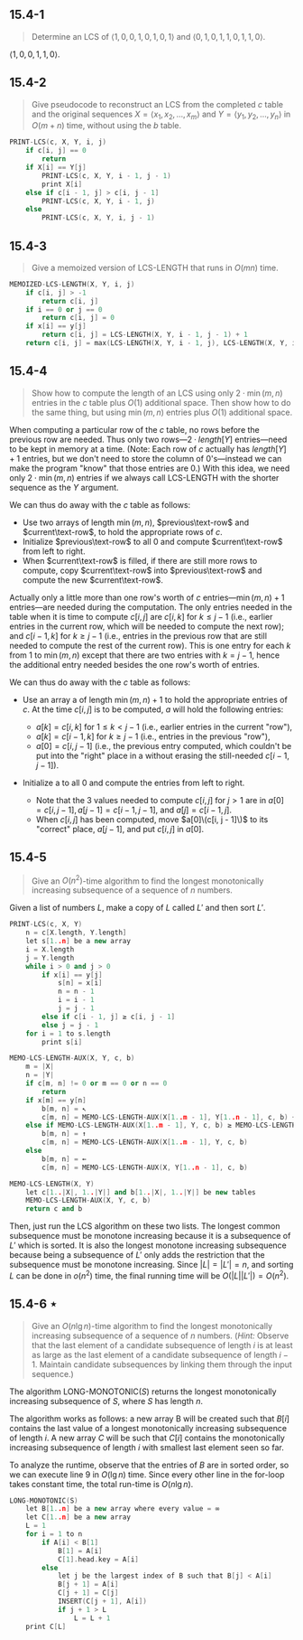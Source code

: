 ## 15.4-1

> Determine an $\text{LCS}$ of $\langle 1, 0, 0, 1, 0, 1, 0, 1 \rangle$ and $\langle 0, 1, 0, 1, 1, 0, 1, 1, 0 \rangle$.

$\langle 1, 0, 0, 1, 1, 0 \rangle$.

## 15.4-2

> Give pseudocode to reconstruct an $\text{LCS}$ from the completed $c$ table and the original sequences $X = \langle x_1, x_2, \ldots, x_m \rangle$ and $Y = \langle y_1, y_2, \ldots, y_n \rangle$ in $O(m + n)$ time, without using the $b$ table.

```cpp
PRINT-LCS(c, X, Y, i, j)
    if c[i, j] == 0
        return
    if X[i] == Y[j]
        PRINT-LCS(c, X, Y, i - 1, j - 1)
        print X[i]
    else if c[i - 1, j] > c[i, j - 1]
        PRINT-LCS(c, X, Y, i - 1, j)
    else
        PRINT-LCS(c, X, Y, i, j - 1)
```

## 15.4-3

> Give a memoized version of $\text{LCS-LENGTH}$ that runs in $O(mn)$ time.

```cpp
MEMOIZED-LCS-LENGTH(X, Y, i, j)
    if c[i, j] > -1
        return c[i, j]
    if i == 0 or j == 0
        return c[i, j] = 0
    if x[i] == y[j]
        return c[i, j] = LCS-LENGTH(X, Y, i - 1, j - 1) + 1
    return c[i, j] = max(LCS-LENGTH(X, Y, i - 1, j), LCS-LENGTH(X, Y, i, j - 1))
```

## 15.4-4

> Show how to compute the length of an $\text{LCS}$ using only $2 \cdot \min(m, n)$ entries in the $c$ table plus $O(1)$ additional space. Then show how to do the same thing, but using $\min(m, n)$ entries plus $O(1)$ additional space.

When computing a particular row of the $c$ table, no rows before the previous row are needed. Thus only two rows—$2·length[Y]$ entries—need to be kept in memory at a time. (Note: Each row of $c$ actually has $length[Y] + 1$ entries, but we don't need to store the column of $0$'s—instead we can make the program "know" that those entries are $0$.) With this idea, we need only $2 \cdot \min(m, n)$ entries if we always call $\text{LCS-LENGTH}$ with the shorter sequence as the $Y$ argument.

We can thus do away with the $c$ table as follows:

- Use two arrays of length $\min(m, n)$, $previous\text-row$ and $current\text-row$, to hold the appropriate rows of $c$.
- Initialize $previous\text-row$ to all $0$ and compute $current\text-row$ from left to right.
- When $current\text-row$ is filled, if there are still more rows to compute, copy $current\text-row$ into $previous\text-row$ and compute the new $current\text-row$.

Actually only a little more than one row's worth of $c$ entries—$\min(m, n) + 1$ entries—are needed during the computation. The only entries needed in the table when it is time to compute $c[i, j]$ are $c[i, k]$ for $k \le j - 1$ (i.e., earlier entries in the current row, which will be needed to compute the next row); and $c[i - 1, k]$ for $k \ge j - 1$ (i.e., entries in the previous row that are still needed to compute the rest of the current row). This is one entry for each $k$ from $1$ to $\min(m, n)$ except that there are two entries with $k = j - 1$, hence the additional entry needed besides the one row's worth of entries.

We can thus do away with the $c$ table as follows:

- Use an array a of length $\min(m, n) + 1$ to hold the appropriate entries of $c$. At the time $c[i, j]$ is to be computed, $a$ will hold the following entries:
    - $a[k] = c[i, k]$ for $1 \le k < j - 1$ (i.e., earlier entries in the current "row"), 
    - $a[k] = c[i - 1, k]$ for $k \ge j - 1$ (i.e., entries in the previous "row"), 
    - $a[0] = c[i, j - 1]$ (i.e., the previous entry computed, which couldn't be put into the "right" place in a without erasing the still-needed $c[i - 1, j - 1]$).
    
- Initialize a to all $0$ and compute the entries from left to right.
    - Note that the 3 values needed to compute $c[i, j]$ for $j > 1$ are in $a[0] = c[i, j - 1], a[ j - 1] = c[i - 1, j - 1]$, and $a[ j] = c[i - 1, j]$.
    - When $c[i, j]$ has been computed, move $a[0]\(c[i, j - 1]\)$ to its "correct" place, $a[j - 1]$, and put $c[i, j]$ in $a[0]$.
    
## 15.4-5

> Give an $O(n^2)$-time algorithm to find the longest monotonically increasing subsequence of a sequence of $n$ numbers.

Given a list of numbers $L$, make a copy of $L$ called $L'$ and then sort $L'$.

```cpp
PRINT-LCS(c, X, Y)
    n = c[X.length, Y.length]
    let s[1..n] be a new array
    i = X.length
    j = Y.length
    while i > 0 and j > 0
        if x[i] == y[j]
            s[n] = x[i]
            n = n - 1
            i = i - 1
            j = j - 1
        else if c[i - 1, j] ≥ c[i, j - 1]
        else j = j - 1
    for i = 1 to s.length
        print s[i] 
```

```cpp
MEMO-LCS-LENGTH-AUX(X, Y, c, b)
    m = |X|
    n = |Y|
    if c[m, n] != 0 or m == 0 or n == 0
        return
    if x[m] == y[n]
        b[m, n] = ↖
        c[m, n] = MEMO-LCS-LENGTH-AUX(X[1..m - 1], Y[1..n - 1], c, b) + 1
    else if MEMO-LCS-LENGTH-AUX(X[1..m - 1], Y, c, b) ≥ MEMO-LCS-LENGTH-AUX(X, Y[1..n - 1], c, b)
        b[m, n] = ↑
        c[m, n] = MEMO-LCS-LENGTH-AUX(X[1..m - 1], Y, c, b)
    else
        b[m, n] = ←
        c[m, n] = MEMO-LCS-LENGTH-AUX(X, Y[1..n - 1], c, b)
```

```cpp
MEMO-LCS-LENGTH(X, Y)
    let c[1..|X|, 1..|Y|] and b[1..|X|, 1..|Y|] be new tables
    MEMO-LCS-LENGTH-AUX(X, Y, c, b)
    return c and b
```

Then, just run the $\text{LCS}$ algorithm on these two lists. The longest common subsequence must be monotone increasing because it is a subsequence of $L'$ which is sorted. It is also the longest monotone increasing subsequence because being a subsequence of $L'$ only adds the restriction that the subsequence must be monotone increasing. Since $|L| = |L'| = n$, and sorting $L$ can be done in $o(n^2)$ time, the final running time will be $O(|L||L'|) = O(n^2)$.

## 15.4-6 $\star$

> Give an $O(n\lg n)$-time algorithm to find the longest monotonically increasing subsequence of a sequence of $n$ numbers. ($\textit{Hint:}$ Observe that the last element of a candidate subsequence of length $i$ is at least as large as the last element of a candidate subsequence of length $i - 1$. Maintain candidate subsequences by linking them through the input sequence.)

The algorithm $\text{LONG-MONOTONIC}(S)$ returns the longest monotonically increasing subsequence of $S$, where $S$ has length $n$. 

The algorithm works as follows: a new array B will be created such that $B[i]$ contains the last value of a longest monotonically increasing subsequence of length $i$. A new array $C$ will be such that $C[i]$ contains the monotonically increasing subsequence of length $i$ with smallest last element seen so far. 

To analyze the runtime, observe that the entries of $B$ are in sorted order, so we can execute line 9 in $O(\lg n)$ time. Since every other line in the for-loop takes constant time, the total run-time is $O(n\lg n)$.

```cpp
LONG-MONOTONIC(S)
    let B[1..n] be a new array where every value = ∞
    let C[1..n] be a new array
    L = 1
    for i = 1 to n
        if A[i] < B[1]
            B[1] = A[i]
            C[1].head.key = A[i]
        else
            let j be the largest index of B such that B[j] < A[i]
            B[j + 1] = A[i]
            C[j + 1] = C[j]
            INSERT(C[j + 1], A[i])
            if j + 1 > L
                L = L + 1
    print C[L]
```
